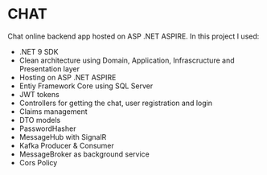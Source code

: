 # CHAT

Chat online backend app hosted on ASP .NET ASPIRE. In this project I used:
- .NET 9 SDK
- Clean architecture using Domain, Application, Infrascructure and Presentation layer
- Hosting on ASP .NET ASPIRE
- Entiy Framework Core using SQL Server
- JWT tokens
- Controllers for getting the chat, user registration and login
- Claims management
- DTO models
- PasswordHasher
- MessageHub with SignalR
- Kafka Producer & Consumer
- MessageBroker as background service
- Cors Policy

